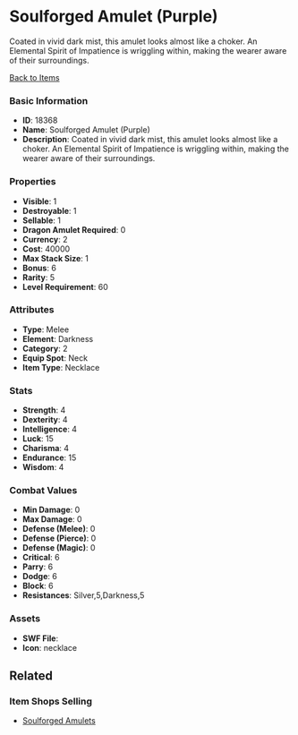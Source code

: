 # Soulforged Amulet (Purple)

Coated in vivid dark mist, this amulet looks almost like a choker. An Elemental Spirit of Impatience is wriggling within, making the wearer aware of their surroundings.

[Back to Items](../items.md)

### Basic Information

- **ID**: 18368
- **Name**: Soulforged Amulet (Purple)
- **Description**: Coated in vivid dark mist, this amulet looks almost like a choker. An Elemental Spirit of Impatience is wriggling within, making the wearer aware of their surroundings.

### Properties

- **Visible**: 1
- **Destroyable**: 1
- **Sellable**: 1
- **Dragon Amulet Required**: 0
- **Currency**: 2
- **Cost**: 40000
- **Max Stack Size**: 1
- **Bonus**: 6
- **Rarity**: 5
- **Level Requirement**: 60

### Attributes

- **Type**: Melee
- **Element**: Darkness
- **Category**: 2
- **Equip Spot**: Neck
- **Item Type**: Necklace

### Stats

- **Strength**: 4
- **Dexterity**: 4
- **Intelligence**: 4
- **Luck**: 15
- **Charisma**: 4
- **Endurance**: 15
- **Wisdom**: 4

### Combat Values

- **Min Damage**: 0
- **Max Damage**: 0
- **Defense (Melee)**: 0
- **Defense (Pierce)**: 0
- **Defense (Magic)**: 0
- **Critical**: 6
- **Parry**: 6
- **Dodge**: 6
- **Block**: 6
- **Resistances**: Silver,5,Darkness,5

### Assets

- **SWF File**: 
- **Icon**: necklace

## Related

### Item Shops Selling

- [Soulforged Amulets](../item-shops/605-soulforged-amulets.md)

